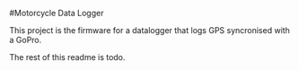 #Motorcycle Data Logger

This project is the firmware for a datalogger that logs GPS
syncronised with a GoPro.

The rest of this readme is todo.